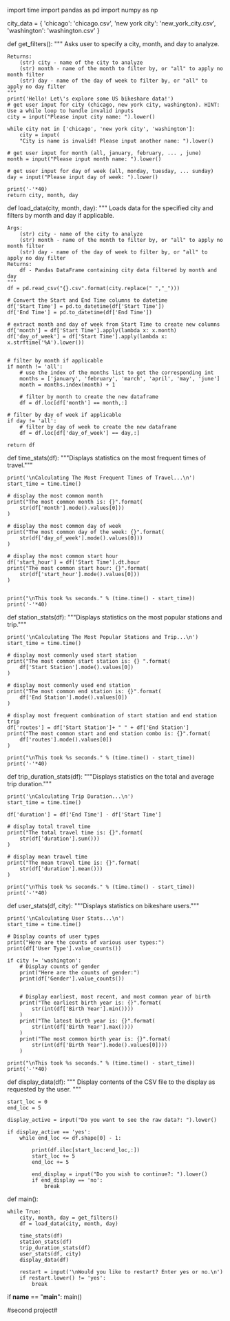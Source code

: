 import time
import pandas as pd
import numpy as np

city_data = { 'chicago': 'chicago.csv',
              'new york city': 'new_york_city.csv',
              'washington': 'washington.csv' }

def get_filters():
    """
    Asks user to specify a city, month, and day to analyze.

    Returns:
        (str) city - name of the city to analyze
        (str) month - name of the month to filter by, or "all" to apply no month filter
        (str) day - name of the day of week to filter by, or "all" to apply no day filter
    """
    print('Hello! Let\'s explore some US bikeshare data!')
    # get user input for city (chicago, new york city, washington). HINT: Use a while loop to handle invalid inputs
    city = input("Please input city name: ").lower()

    while city not in ['chicago', 'new york city', 'washington']:
        city = input(
        "City is name is invalid! Please input another name: ").lower()

    # get user input for month (all, january, february, ... , june)
    month = input("Please input month name: ").lower()

    # get user input for day of week (all, monday, tuesday, ... sunday)
    day = input("Please input day of week: ").lower()

    print('-'*40)
    return city, month, day


def load_data(city, month, day):
    """
    Loads data for the specified city and filters by month and day if applicable.

    Args:
        (str) city - name of the city to analyze
        (str) month - name of the month to filter by, or "all" to apply no month filter
        (str) day - name of the day of week to filter by, or "all" to apply no day filter
    Returns:
        df - Pandas DataFrame containing city data filtered by month and day
    """
    df = pd.read_csv("{}.csv".format(city.replace(" ","_")))

    # Convert the Start and End Time columns to datetime
    df['Start Time'] = pd.to_datetime(df['Start Time'])
    df['End Time'] = pd.to_datetime(df['End Time'])

    # extract month and day of week from Start Time to create new columns
    df['month'] = df['Start Time'].apply(lambda x: x.month)
    df['day_of_week'] = df['Start Time'].apply(lambda x: x.strftime('%A').lower())


    # filter by month if applicable
    if month != 'all':
        # use the index of the months list to get the corresponding int
        months = ['january', 'february', 'march', 'april', 'may', 'june']
        month = months.index(month) + 1

        # filter by month to create the new dataframe
        df = df.loc[df['month'] == month,:]

    # filter by day of week if applicable
    if day != 'all':
        # filter by day of week to create the new dataframe
        df = df.loc[df['day_of_week'] == day,:]

    return df


def time_stats(df):
    """Displays statistics on the most frequent times of travel."""

    print('\nCalculating The Most Frequent Times of Travel...\n')
    start_time = time.time()

    # display the most common month
    print("The most common month is: {}".format(
        str(df['month'].mode().values[0]))
    )

    # display the most common day of week
    print("The most common day of the week: {}".format(
        str(df['day_of_week'].mode().values[0]))
    )

    # display the most common start hour
    df['start_hour'] = df['Start Time'].dt.hour
    print("The most common start hour: {}".format(
        str(df['start_hour'].mode().values[0]))
    )


    print("\nThis took %s seconds." % (time.time() - start_time))
    print('-'*40)


def station_stats(df):
    """Displays statistics on the most popular stations and trip."""

    print('\nCalculating The Most Popular Stations and Trip...\n')
    start_time = time.time()

    # display most commonly used start station
    print("The most common start station is: {} ".format(
        df['Start Station'].mode().values[0])
    )

    # display most commonly used end station
    print("The most common end station is: {}".format(
        df['End Station'].mode().values[0])
    )

    # display most frequent combination of start station and end station trip
    df['routes'] = df['Start Station']+ " " + df['End Station']
    print("The most common start and end station combo is: {}".format(
        df['routes'].mode().values[0])
    )

    print("\nThis took %s seconds." % (time.time() - start_time))
    print('-'*40)


def trip_duration_stats(df):
    """Displays statistics on the total and average trip duration."""

    print('\nCalculating Trip Duration...\n')
    start_time = time.time()

    df['duration'] = df['End Time'] - df['Start Time']

    # display total travel time
    print("The total travel time is: {}".format(
        str(df['duration'].sum()))
    )

    # display mean travel time
    print("The mean travel time is: {}".format(
        str(df['duration'].mean()))
    )

    print("\nThis took %s seconds." % (time.time() - start_time))
    print('-'*40)


def user_stats(df, city):
    """Displays statistics on bikeshare users."""

    print('\nCalculating User Stats...\n')
    start_time = time.time()

    # Display counts of user types
    print("Here are the counts of various user types:")
    print(df['User Type'].value_counts())

    if city != 'washington':
        # Display counts of gender
        print("Here are the counts of gender:")
        print(df['Gender'].value_counts())


        # Display earliest, most recent, and most common year of birth
        print("The earliest birth year is: {}".format(
            str(int(df['Birth Year'].min())))
        )
        print("The latest birth year is: {}".format(
            str(int(df['Birth Year'].max())))
        )
        print("The most common birth year is: {}".format(
            str(int(df['Birth Year'].mode().values[0])))
        )

    print("\nThis took %s seconds." % (time.time() - start_time))
    print('-'*40)


def display_data(df):
    """
    Display contents of the CSV file to the display as requested by
    the user.
    """

    start_loc = 0
    end_loc = 5

    display_active = input("Do you want to see the raw data?: ").lower()

    if display_active == 'yes':
        while end_loc <= df.shape[0] - 1:

            print(df.iloc[start_loc:end_loc,:])
            start_loc += 5
            end_loc += 5

            end_display = input("Do you wish to continue?: ").lower()
            if end_display == 'no':
                break


def main():

    while True:
        city, month, day = get_filters()
        df = load_data(city, month, day)

        time_stats(df)
        station_stats(df)
        trip_duration_stats(df)
        user_stats(df, city)
        display_data(df)

        restart = input('\nWould you like to restart? Enter yes or no.\n')
        if restart.lower() != 'yes':
            break


if __name__ == "__main__":
	main()

#second project#
